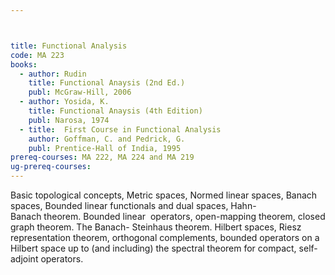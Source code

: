 ```yaml
---



title: Functional Analysis
code: MA 223
books:
  - author: Rudin
    title: Functional Anaysis (2nd Ed.)
    publ: McGraw-Hill, 2006
  - author: Yosida, K.
    title: Functional Anaysis (4th Edition)
    publ: Narosa, 1974
  - title:  First Course in Functional Analysis
    author: Goffman, C. and Pedrick, G.
    publ: Prentice-Hall of India, 1995
prereq-courses: MA 222, MA 224 and MA 219
ug-prereq-courses: 
---
```




Basic topological concepts, Metric spaces, Normed linear spaces, Banach spaces,
Bounded linear functionals and dual spaces, Hahn-Banach theorem. Bounded
linear  operators, open-mapping theorem, closed graph theorem. The Banach-
Steinhaus theorem. Hilbert spaces, Riesz representation theorem, orthogonal
complements, bounded operators on a Hilbert space up to (and including) the
spectral theorem for compact, self-adjoint operators.

